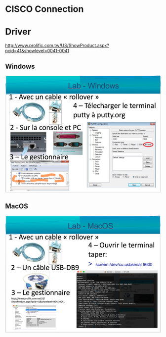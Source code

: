 # CISCO Connection

# Driver

http://www.prolific.com.tw/US/ShowProduct.aspx?pcid=41&showlevel=0041-0041

## Windows

![alt tag](./WINDOWS.png)

## MacOS

![alt tag](./MACOS.png)

